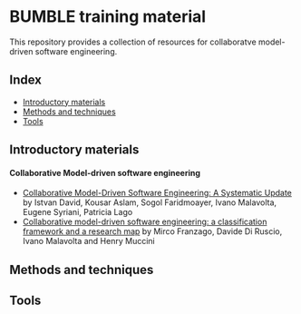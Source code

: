 # BUMBLE training material 

This repository provides a collection of resources for collaboratve model-driven software engineering.  

## Index

* [Introductory materials](#introductory-materials)
* [Methods and techniques](#methods-and-techniques)
* [Tools](#tools)

## Introductory materials

#### Collaborative Model-driven software engineering 
* [Collaborative Model-Driven Software Engineering: A Systematic Update](http://www.ivanomalavolta.com/files/papers/MODELS_2021.pdf) by Istvan David, Kousar Aslam, Sogol Faridmoayer, Ivano Malavolta, Eugene Syriani, Patricia Lago
* [Collaborative model-driven software engineering: a classification framework and a research map](http://people.disim.univaq.it/mirco.franzago/collaborativeMDSE/papers/collaborativeMDSE_TSE_accepted.pdf) by Mirco Franzago, Davide Di Ruscio, Ivano Malavolta and Henry Muccini


## Methods and techniques


## Tools
